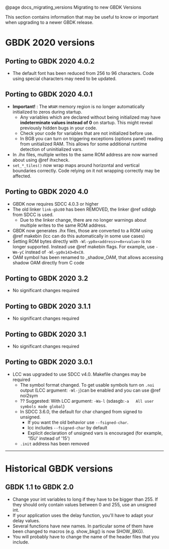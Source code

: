 @page docs_migrating_versions Migrating to new GBDK Versions

This section contains information that may be useful to know or important when upgrading to a newer GBDK release.

# GBDK 2020 versions

## Porting to GBDK 2020 4.0.2
 - The default font has been reduced from 256 to 96 characters. Code using special characters may need to be updated.

## Porting to GBDK 2020 4.0.1
 - __Important!__ : The `WRAM` memory region is no longer automatically initialized to zeros during startup.
   - Any variables which are declared without being initialized may have __indeterminate values instead of 0__ on startup. This might reveal previously hidden bugs in your code.
   - Check your code for variables that are not initialized before use.
   - In BGB you can turn on triggering exceptions (options panel) reading from unitialized RAM. This allows for some additional runtime detection of uninitialized vars.
 - In .ihx files, multiple writes to the same ROM address are now warned about using @ref ihxcheck.
 - `set_*_tiles()` now wrap maps around horizontal and vertical boundaries correctly. Code relying on it not wrapping correctly may be affected.


## Porting to GBDK 2020 4.0
 - GBDK now requires SDCC 4.0.3 or higher
 - The old linker `link-gbz80` has been REMOVED, the linker @ref sdldgb from SDCC is used.
   - Due to the linker change, there are no longer warnings about multiple writes to the same ROM address.
 - GBDK now generates .ihx files, those are converted to a ROM using @ref makebin (lcc can do this automatically in some use cases)
 - Setting ROM bytes directly with `-Wl-yp0x<address>=0x<value>` is no longer supported. Instead use @ref makebin flags. For example, use `-Wm-yC` instead of `-Wl-yp0x143=0xC0`.
 - OAM symbol has been renamed to _shadow_OAM, that allows accessing shadow OAM directly from C code


## Porting to GBDK 2020 3.2
  - No significant changes required

## Porting to GBDK 2020 3.1.1
  - No significant changes required

## Porting to GBDK 2020 3.1
  - No significant changes required

## Porting to GBDK 2020 3.0.1
 - LCC was upgraded to use SDCC v4.0. Makefile changes may be required
   - The symbol format changed. To get usable symbols turn on `.noi` output (LCC argument: `-Wl-j`)can be enabled and  you can use @ref noi2sym
   - ?? Suggested: With LCC argument: `-Wa-l` (sdasgb:`-a   All user symbols made global`)
   - In SDCC 3.6.0, the default for char changed from signed to unsigned.
     - If you want the old behavior use `--fsigned-char`.
     - lcc includes `--fsigned-char` by default
     - Explicit declaration of unsigned vars is encouraged (for example, '15U' instead of '15')
   - `.init` address has been removed

--------------------------------------------------

# Historical GBDK versions

## GBDK 1.1 to GBDK 2.0
 - Change your int variables to long if they have to be bigger than 255. If they should only contain values between 0 and 255, use an unsigned int.
 - If your application uses the delay function, you'll have to adapt your delay values.
 - Several functions have new names. In particular some of them have been changed to macros (e.g. show_bkg() is now SHOW_BKG).
 - You will probably have to change the name of the header files that you include.

